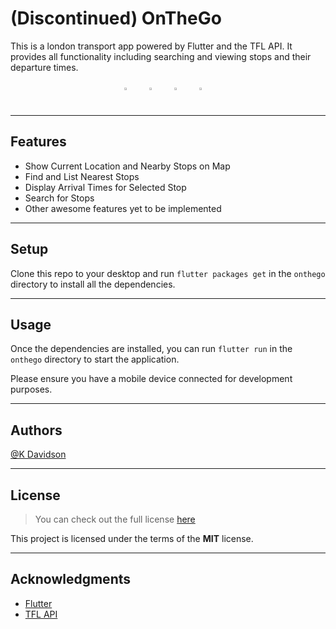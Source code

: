 # (Discontinued) OnTheGo

This is a london transport app powered by Flutter and the TFL API. It provides all functionality including searching and viewing stops and their departure times.

<div style="display: flex; align-item: center; justify-content: center;">
    <div style="display: flex; flex-direction: row;">
        <img style="width:20%; margin:10px; height: auto;" src="https://iili.io/VsRG44.md.jpg"/>
        <img style="width:20%; margin:10px; height: auto;" src="https://iili.io/VsRV3l.md.jpg"/>
        <img style="width:20%; margin:10px; height: auto;" src="https://iili.io/VsR4yP.md.jpg"/>
        <img style="width:20%; margin:10px; height: auto;" src="https://iili.io/VsRPu1.md.jpg"/>
    </div>
</div>

---

## Features

-   Show Current Location and Nearby Stops on Map
-   Find and List Nearest Stops
-   Display Arrival Times for Selected Stop
-   Search for Stops
-   Other awesome features yet to be implemented

---

## Setup

Clone this repo to your desktop and run `flutter packages get` in the `onthego` directory to install all the dependencies.

---

## Usage

Once the dependencies are installed, you can run `flutter run` in the `onthego` directory to start the application.

Please ensure you have a mobile device connected for development purposes.

---

## Authors

[@K Davidson](mailto:kaushdavidson@icloud.com)

---

## License

> You can check out the full license [here](LICENSE)

This project is licensed under the terms of the **MIT** license.

---

## Acknowledgments

-   [Flutter](https://flutter.dev/)
-   [TFL API](https://api.tfl.gov.uk/)
